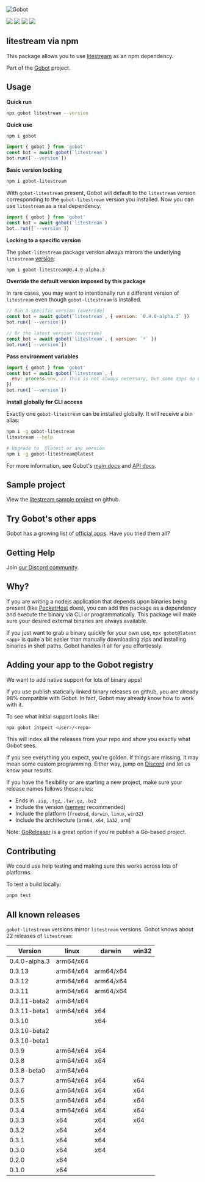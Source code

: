 ![Gobot](https://raw.githubusercontent.com/benallfree/gobot/v1.0.0-alpha.34/assets/gobot-banner-300x.png)

![](https://img.shields.io/npm/v/gobot-litestream) ![](https://img.shields.io/npm/dt/gobot-litestream) ![](https://img.shields.io/github/commit-activity/t/benallfree/gobot) ![](https://img.shields.io/github/stars/benallfree/gobot)

## litestream via npm

This package allows you to use [litestream](https://litestream.io) as an npm dependency.

Part of the [Gobot](https://www.npmjs.com/package/gobot) project.

## Usage

**Quick run**

```bash
npx gobot litestream --version
```

**Quick use**

```bash
npm i gobot
```

```js
import { gobot } from 'gobot'
const bot = await gobot(`litestream`)
bot.run([`--version`])
```

**Basic version locking**

```bash
npm i gobot-litestream
```

With `gobot-litestream` present, Gobot will default to the `litestream` version corresponding to the `gobot-litestream` version you installed. Now you can use `litestream` as a real dependency.

```js
import { gobot } from 'gobot'
const bot = await gobot(`litestream`)
bot..run([`--version`])
```

**Locking to a specific version**

The `gobot-litestream` package version always mirrors the underlying `litestream` [version](#known-versions):

```bash
npm i gobot-litestream@0.4.0-alpha.3
```

**Override the default version imposed by this package**

In rare cases, you may want to intentionally run a different version of `litestream` even though `gobot-litestream` is installed.

```js
// Run a specific version (override)
const bot = await gobot(`litestream`, { version: `0.4.0-alpha.3` })
bot.run([`--version`])

// Or the latest version (override)
const bot = await gobot(`litestream`, { version: `*` })
bot.run([`--version`])
```

**Pass environment variables**

```js
import { gobot } from 'gobot'
const bot = await gobot(`litestream`, {
  env: process.env, // This is not always necessary, but some apps do need it
})
bot.run([`--version`])
```

**Install globally for CLI access**

Exactly one `gobot-litestream` can be installed globally. It will receive a bin alias:

```bash
npm i -g gobot-litestream
litestream --help

# Upgrade to  @latest or any version
npm i -g gobot-litestream@latest
```

For more information, see Gobot's [main docs](https://www.npmjs.com/package/gobot) and [API docs](https://github.com/benallfree/gobot/blob/v1.0.0-alpha.34/docs/readme.md).

## Sample project

View the [litestream sample project](https://github.com/benallfree/gobot/tree/v1.0.0-alpha.34/src/apps/litestream/sample-project) on github.

## Try Gobot's other apps

Gobot has a growing list of [official apps](https://www.npmjs.com/package/gobot#official-gobot-apps). Have you tried them all?

## Getting Help

Join [our Discord community](https://discord.gg/977kMmFnXc).

## Why?

If you are writing a nodejs application that depends upon binaries being present (like [PocketHost](https://github.com/pockethost/pockethost) does), you can add this package as a dependency and execute the binary via CLI or programmatically. This package will make sure your desired external binaries are always available.

If you just want to grab a binary quickly for your own use, `npx gobot@latest <app>` is quite a bit easier than manually downloading zips and installing binaries in shell paths. Gobot handles it all for you effortlessly.

## Adding your app to the Gobot registry

We want to add native support for lots of binary apps!

If you use publish statically linked binary releases on github, you are already 98% compatible with Gobot. In fact, Gobot may already know how to work with it.

To see what initial support looks like:

```bash
npx gobot inspect <user>/<repo>
```

This will index all the releases from your repo and show you exactly what Gobot sees.

If you see everything you expect, you're golden. If things are missing, it may mean some custom programming. Either way, jump on [Discord](https://discord.gg/977kMmFnXc) and let us know your results.

If you have the flexibility or are starting a new project, make sure your release names follows these rules:

- Ends in `.zip`, `.tgz`, `.tar.gz`, `.bz2`
- Include the version ([semver](https://semver.org) recommended)
- Include the platform (`freebsd`, `darwin`, `linux`, `win32`)
- Include the architecture (`arm64`, `x64`, `ia32`, `arm`)

Note: [GoReleaser](https://goreleaser.com/) is a great option if you're publish a Go-based project.

## Contributing

We could use help testing and making sure this works across lots of platforms.

To test a build locally:

```bash
pnpm test
```

## All known releases

`gobot-litestream` versions mirror `litestream` versions. Gobot knows about 22 releases of `litestream`:

| Version       | linux     | darwin    | win32 |
| ------------- | --------- | --------- | ----- |
| 0.4.0-alpha.3 | arm64/x64 |           |       |
| 0.3.13        | arm64/x64 | arm64/x64 |       |
| 0.3.12        | arm64/x64 | arm64/x64 |       |
| 0.3.11        | arm64/x64 | arm64/x64 |       |
| 0.3.11-beta2  | arm64/x64 |           |       |
| 0.3.11-beta1  | arm64/x64 | x64       |       |
| 0.3.10        |           | x64       |       |
| 0.3.10-beta2  |           |           |       |
| 0.3.10-beta1  |           |           |       |
| 0.3.9         | arm64/x64 | x64       |       |
| 0.3.8         | arm64/x64 | x64       |       |
| 0.3.8-beta0   | arm64/x64 |           |       |
| 0.3.7         | arm64/x64 | x64       | x64   |
| 0.3.6         | arm64/x64 | x64       | x64   |
| 0.3.5         | arm64/x64 | x64       | x64   |
| 0.3.4         | arm64/x64 | x64       | x64   |
| 0.3.3         | x64       | x64       | x64   |
| 0.3.2         | x64       | x64       |       |
| 0.3.1         | x64       | x64       |       |
| 0.3.0         | x64       | x64       |       |
| 0.2.0         | x64       |           |       |
| 0.1.0         | x64       |           |       |

